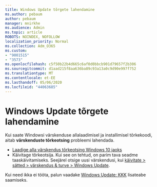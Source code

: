 ```yaml
---
title: Windows Update tõrgete lahendamine
ms.author: pebaum
author: pebaum
manager: mnirkhe
ms.audience: Admin
ms.topic: article
ROBOTS: NOINDEX, NOFOLLOW
localization_priority: Normal
ms.collection: Adm_O365
ms.custom:
- "9001515"
- "3573"
ms.openlocfilehash: c5f50b22b4d665c6af0d0bbcb901d79657f2b306
ms.sourcegitcommit: d1aad215f8aa636ba89c93a13a0c9d90e997f752
ms.translationtype: MT
ms.contentlocale: et-EE
ms.lasthandoff: 05/06/2020
ms.locfileid: "44063685"
---
```

# <a name="fix-windows-update-errors"></a>Windows Update tõrgete lahendamine

Kui saate Windowsi värskenduse allalaadimisel ja installimisel tõrkekoodi, aitab **värskenduste tõrkeotsing** probleemi lahendada.

- [Laadige alla värskendus tõrkeotsing Windows 10 jaoks](https://support.microsoft.com/help/4027322/windows-update-troubleshooter)
- Käivitage tõrkeotsija. Kui see on tehtud, on parim tava seadme taaskäivitamiseks. Seejärel otsige uusi värskendusi, kui [käivitate > sätted > värskendus & turve > Windows Update](ms-settings:windowsupdate).

Kui need ikka ei tööta, palun vaadake [Windows Update: KKK](https://support.microsoft.com/help/12373/windows-update-faq) lisateabe saamiseks.
